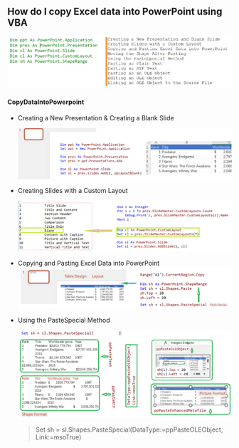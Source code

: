## How do I copy Excel data into PowerPoint using VBA

![pppfl](../images/pppfl.PNG)

#### CopyDataIntoPowerpoint

- Creating a New Presentation  &  Creating a  Blank Slide

  ![ppblk](../images/ppblk.PNG)
  
- Creating Slides with a Custom Layout 

  ![adslde](../images/adslde.PNG)
  
- Copying and Pasting Excel Data into PowerPoint 
   ![pstesld](../images/pstesld.PNG)

- Using the PasteSpecial Method

  ![ppspec](../images/ppspec.PNG)

  > Set sh = sl.Shapes.PasteSpecial(DataType:=ppPasteOLEObject, Link:=msoTrue)

​	

